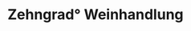 ---
title: "Zehngrad° Weinhandlung"
url: /gottenheim/zehngraddeg-weinhandlung/
shop: Spirituosen
---